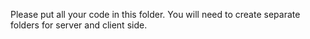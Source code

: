 Please put all your code in this folder. You will need to create separate folders for server and client side.

